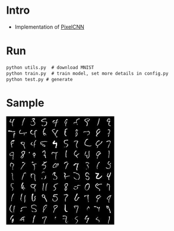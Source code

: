# Intro
- Implementation of [PixelCNN](https://arxiv.org/pdf/1606.05328.pdf)

# Run
```
python utils.py  # download MNIST
python train.py  # train model, set more details in config.py
python test.py # generate
```

# Sample
![Alt Text](toy_sample/demo_generate.jpg)